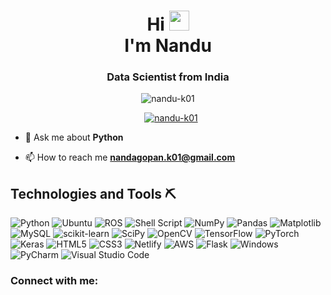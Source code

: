 <h1 align="center">Hi <img src="https://github.com/blackcater/blackcater/raw/main/images/Hi.gif" height="32"/><br>I'm Nandu </h1>
<h3 align="center">Data Scientist from India</h3>

<p align="center"> <img src="https://komarev.com/ghpvc/?username=nandu-k01&label=Visitors&color=green"
        alt="nandu-k01" /> </p>

<p align="center"> <a href="https://github.com/ryo-ma/github-profile-trophy"><img style="margin-left: 10px;"
            src="https://github-profile-trophy.vercel.app/?username=nandu-k01&theme=nord" alt="nandu-k01" /></a> </p>

<!-- 👨‍💻 All of my projects are available at <a href="">My Portfolio</a>!-->

- 💬 Ask me about **Python**

- 📫 How to reach me **nandagopan.k01@gmail.com**

## Technologies and Tools ⛏️
![Python](https://img.shields.io/badge/python-3670A0?style=for-the-badge&logo=python&logoColor=ffdd54)
![Ubuntu](https://img.shields.io/badge/Ubuntu-E95420?style=for-the-badge&logo=ubuntu&logoColor=white)
![ROS](https://img.shields.io/badge/ros-%230A0FF9.svg?style=for-the-badge&logo=ros&logoColor=white)
![Shell Script](https://img.shields.io/badge/shell_script-%23121011.svg?style=for-the-badge&logo=gnu-bash&logoColor=white)
![NumPy](https://img.shields.io/badge/numpy-%23013243.svg?style=for-the-badge&logo=numpy&logoColor=white)
![Pandas](https://img.shields.io/badge/pandas-%23150458.svg?style=for-the-badge&logo=pandas&logoColor=white)
![Matplotlib](https://img.shields.io/badge/Matplotlib-%23ffffff.svg?style=for-the-badge&logo=Matplotlib&logoColor=black)
![MySQL](https://img.shields.io/badge/mysql-%2300f.svg?style=for-the-badge&logo=mysql&logoColor=white)
![scikit-learn](https://img.shields.io/badge/scikit--learn-%23F7931E.svg?style=for-the-badge&logo=scikit-learn&logoColor=white)
![SciPy](https://img.shields.io/badge/SciPy-%230C55A5.svg?style=for-the-badge&logo=scipy&logoColor=%white)
![OpenCV](https://img.shields.io/badge/opencv-%23white.svg?style=for-the-badge&logo=opencv&logoColor=white)
![TensorFlow](https://img.shields.io/badge/TensorFlow-%23FF6F00.svg?style=for-the-badge&logo=TensorFlow&logoColor=white)
![PyTorch](https://img.shields.io/badge/PyTorch-%23EE4C2C.svg?style=for-the-badge&logo=PyTorch&logoColor=white)
![Keras](https://img.shields.io/badge/Keras-%23D00000.svg?style=for-the-badge&logo=Keras&logoColor=white)
![HTML5](https://img.shields.io/badge/html5-%23E34F26.svg?style=for-the-badge&logo=html5&logoColor=white)
![CSS3](https://img.shields.io/badge/css3-%231572B6.svg?style=for-the-badge&logo=css3&logoColor=white)
![Netlify](https://img.shields.io/badge/netlify-%23000000.svg?style=for-the-badge&logo=netlify&logoColor=#00C7B7)
![AWS](https://img.shields.io/badge/AWS-%23FF9900.svg?style=for-the-badge&logo=amazon-aws&logoColor=white)
![Flask](https://img.shields.io/badge/flask-%23000.svg?style=for-the-badge&logo=flask&logoColor=white)
![Windows](https://img.shields.io/badge/Windows-0078D6?style=for-the-badge&logo=windows&logoColor=white)
![PyCharm](https://img.shields.io/badge/pycharm-143?style=for-the-badge&logo=pycharm&logoColor=black&color=black&labelColor=green)
![Visual Studio Code](https://img.shields.io/badge/Visual%20Studio%20Code-0078d7.svg?style=for-the-badge&logo=visual-studio-code&logoColor=white)



<h3 align="left">Connect with me:</h3>
<!-- <p align="left">
    <a href="https://linkedin.com/in/nandagopan-kalathil" target="blank"><img align="center"
            src="https://raw.githubusercontent.com/rahuldkjain/github-profile-readme-generator/master/src/images/icons/Social/linked-in-alt.svg"
            alt="nandagopan-kalathil" height="30" width="40" /></a> -->

                
<!-- <p>&nbsp;<img  src="https://github-readme-stats.vercel.app/api?username=nandu-k01&show_icons=true&locale=en"
        alt="nandu-k01" /></p>

 <p><img align="right"
        src="https://github-readme-stats.vercel.app/api/top-langs?username=nandu-k01&show_icons=true&locale=en&layout=compact"
        alt="nandu-k01" /></p>
<p><img align="left" src="https://github-readme-streak-stats.herokuapp.com/?user=nandu-k01&" alt="nandu-k01" /></p>
 -->
